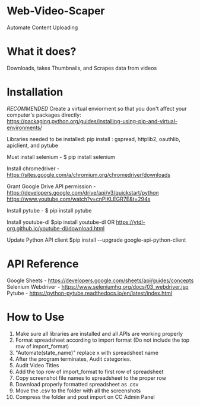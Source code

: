# Web-Video-Scaper
Automate Content Uploading

# What it does?

  Downloads, takes Thumbnails, and Scrapes data from videos

# Installation

  *RECOMMENDED*
  Create a virtual enviorment so that you don't affect your computer's packages directly:
  https://packaging.python.org/guides/installing-using-pip-and-virtual-environments/

  Libraries needed to be installed: 
  pip install : gspread, httplib2, oauthlib, apiclient, and pytube
  
  Must install selenium - $ pip install selenium
  
  Install chromedriver - 
    https://sites.google.com/a/chromium.org/chromedriver/downloads
  
  Grant Google Drive API permission - 
    https://developers.google.com/drive/api/v3/quickstart/python
    https://www.youtube.com/watch?v=cnPlKLEGR7E&t=294s
  
  Install pytube - $ pip install pytube
  
  Install youtube-dl $pip install youtube-dl OR https://ytdl-org.github.io/youtube-dl/download.html
  
  Update Python API client $pip install --upgrade google-api-python-client
  
# API Reference

 Google Sheets - https://developers.google.com/sheets/api/guides/concepts
 Selenium Webdriver - https://www.seleniumhq.org/docs/03_webdriver.jsp
 Pytube - https://python-pytube.readthedocs.io/en/latest/index.html
 
# How to Use
  1. Make sure all libraries are installed and all APIs are working properly
  2. Format spreadsheet according to import format (Do not include the top row of import_format)
  3. "Automate(state_name)" replace x with spreadsheet name
  4. After the program terminates, Audit categories.
  5. Audit Video Titles
  7. Add the top row of import_format to first row of spreadsheet
  8. Copy screenshot file names to spreadsheet to the proper row
  9. Download properly formatted spreadsheet as .csv
  10. Move the .csv to the folder with all the screenshots
  11. Compress the folder and post import on CC Admin Panel
  

